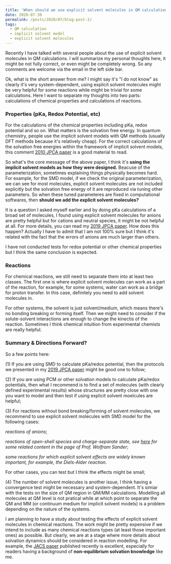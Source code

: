 ```yaml
---
title: 'When should we use explicit solvent molecules in QM calculations?'
date: 2020-07-30
permalink: /posts/2020/07/blog-post-2/
tags:
  - QM calculation
  - implicit solvent model
  - explicit solvent molecules
---
```


Recently I have talked with several people about the use of explicit solvent molecules in QM calculations. I will summarize my personal thoughts here, it might be not fully correct, or even might be completely wrong. So any comments are welcome via the email in the left side bar.

Ok, what is the short answer from me? I might say it's "I do not know" as clearly it's very system-dependent, using explicit solvent molecules might be very helpful for some reactions while might be trivial for some calculations. Here I want to separate my thoughts into two parts: calculations of chemical properties and calculations of reactions.

### Properties (pKa, Redox Potential, etc)

For the calculations of the chemical properties including pKa, redox potential and so on. What matters is the solvation free energy. In quantum chemistry, people use the implicit solvent models with QM methods (usually DFT methods because it's relatively cheap). For the correct calculations of the solvation free energies within the framework of implicit solvent models, this comment [2010 JPCA paper](https://pubs.acs.org/doi/abs/10.1021/jp107136j) is a good material to read. 

So what's the core message of the above paper, I think it's **using the implicit solvent models as how they were designed.** Beacuse of the parameterization, sometimes explaining things physically becomes hard. For example, for the SMD model, if we check the original parameterization, we can see for most molecules, explicit solvent molecules are not included explicitly but the solvation free energy of it are reproduced via tuning other parameters. So when these tuned parameteres are fixed in computational softwares, then **should we add the explicit solvent molecules?** 

It is a question I asked myself earlier and by doing pKa calculations of a broad set of molecules, I found using explicit solvent molecules for anions are pretty helpful but for cations and neutral species, it might be not helpful at all. For more details, you can read my [2019 JPCA paper](https://pubs.acs.org/doi/abs/10.1021/acs.jpca.9b04920). How does this happen? Actually I have to admit that I am not 100% sure but I think it's related with the fact that the errors of anions are much larger than others.

I have not conducted tests for redox potential or other chemical properties but I think the same conclusion is expected.

### Reactions

For chemical reactions, we still need to separate them into at least two classes. The first one is where explicit solvent molecules can work as a part of the reaction, for example, for some systems, water can work as a bridge for proton transfer. In this case, definitely you need to add solvent molecules in.

For other systems, the solvent is just solvent/medium, which means there's no bonding breaking or forming itself. Then we might need to consider if the solute-solvent interactions are enough to change the kinectis of the reaction. Sometimes I think chemical intuition from experimental chemists are really helpful. 

### Summary & Directions Forward?

So a few points here: 

(1) If you are using SMD to calculate pKa/redox potential, then the protocols we presented in my [2019 JPCA paper](https://pubs.acs.org/doi/abs/10.1021/acs.jpca.9b04920) might be good one to follow;

(2) If you are using PCM or other solvation models to calculate pKa/redox potentials, then what I recommend is to find a set of molecules (with clearly defined experimental results) whose structures are pretty close with one you want to model and then test if using explicit solvent moelcules are helpful;

(3) For reactions without bond breaking/forming of solvent molecules, we recommend to use explicit solvent molecules with SMD model for the following cases:

*reactions of anions*;

*reactions of open-shell species and charge-separate state, see [here](https://www.ruhr-uni-bochum.de/oc2/wolfram_sander.html) for some related content in the page of Prof. Wolfram Sander*;

*some reactions for which explicit solvent effects are widely known important, for example, the Diels-Alder reaction.*

For other cases, you can test but I think the effects might be small; 

(4) The number of solvent molecules is another issue, I think having a convergence test might be necessary and system-dependent. It's simiar with the tests on the size of QM region in QM/MM calculations. Modelling all molecules at QM level is not pratical while at which point to separate the QM and MM (or continuum medium for implicit solvent models) is a problem depending on the nature of the systems.

I am planning to have a study about testing the effects of explicit solvent molecules in chemical reactions. The work might be pretty expensive if we intend to include as many chemical reactions types (at least those important ones) as possible. But clearly, we are at a stage where more details about solvation dynamics should be considered in reaction modelling. For example, the [JACS paper](https://pubs.acs.org/doi/abs/10.1021/jacs.0c06295) published recently is excellent, especially for readers having a background of **non-equilibrium solvation knowledge** like me. 

 
